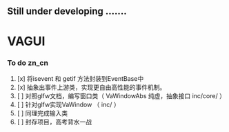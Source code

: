 ## Still under developing .......

#  VAGUI

### To do zn_cn
1. [x] 将isevent 和 getif 方法封装到EventBase中
2. [x] 抽象出事件上游类，实现更自由高性能的事件机制。
3. [ ] 对照glfw文档，编写窗口类（ VaWindowAbs 纯虚，抽象接口 inc/core/ ）
5. [ ] 针对glfw实现VaWindow （ inc/ ）
6. [ ] 同理完成输入类
7. [ ] 封存项目，高考背水一战
